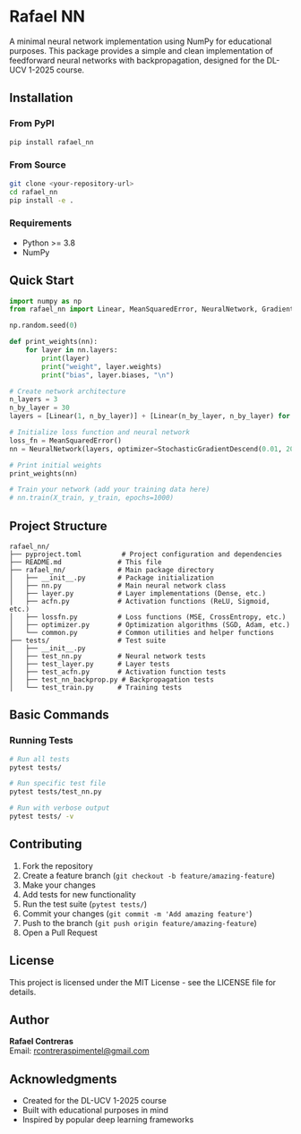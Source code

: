 
# Rafael NN

A minimal neural network implementation using NumPy for educational purposes. This package provides a simple and clean implementation of feedforward neural networks with backpropagation, designed for the DL-UCV 1-2025 course.

## Installation

### From PyPI

```bash
pip install rafael_nn

```

### From Source

```bash
git clone <your-repository-url>
cd rafael_nn
pip install -e .

```

### Requirements

-   Python >= 3.8
-   NumPy

## Quick Start

```python
import numpy as np
from rafael_nn import Linear, MeanSquaredError, NeuralNetwork, GradientDescent, StochasticGradientDescend

np.random.seed(0)

def print_weights(nn):
    for layer in nn.layers:
        print(layer)
        print("weight", layer.weights)
        print("bias", layer.biases, "\n")

# Create network architecture
n_layers = 3
n_by_layer = 30
layers = [Linear(1, n_by_layer)] + [Linear(n_by_layer, n_by_layer) for _ in range(n_layers-1)] + [Linear(n_by_layer, 1)]

# Initialize loss function and neural network
loss_fn = MeanSquaredError()
nn = NeuralNetwork(layers, optimizer=StochasticGradientDescend(0.01, 20), loss_fn=loss_fn)

# Print initial weights
print_weights(nn)

# Train your network (add your training data here)
# nn.train(X_train, y_train, epochs=1000)

```

## Project Structure

```
rafael_nn/
├── pyproject.toml          # Project configuration and dependencies
├── README.md              # This file
├── rafael_nn/             # Main package directory
│   ├── __init__.py        # Package initialization
│   ├── nn.py              # Main neural network class
│   ├── layer.py           # Layer implementations (Dense, etc.)
│   ├── acfn.py            # Activation functions (ReLU, Sigmoid, etc.)
│   ├── lossfn.py          # Loss functions (MSE, CrossEntropy, etc.)
│   ├── optimizer.py       # Optimization algorithms (SGD, Adam, etc.)
│   └── common.py          # Common utilities and helper functions
├── tests/                 # Test suite
│   ├── __init__.py
│   ├── test_nn.py         # Neural network tests
│   ├── test_layer.py      # Layer tests
│   ├── test_acfn.py       # Activation function tests
│   ├── test_nn_backprop.py # Backpropagation tests
│   └── test_train.py      # Training tests

```

## Basic Commands

### Running Tests

```bash
# Run all tests
pytest tests/

# Run specific test file
pytest tests/test_nn.py

# Run with verbose output
pytest tests/ -v

```

## Contributing

1.  Fork the repository
2.  Create a feature branch (`git checkout -b feature/amazing-feature`)
3.  Make your changes
4.  Add tests for new functionality
5.  Run the test suite (`pytest tests/`)
6.  Commit your changes (`git commit -m 'Add amazing feature'`)
7.  Push to the branch (`git push origin feature/amazing-feature`)
8.  Open a Pull Request

## License

This project is licensed under the MIT License - see the LICENSE file for details.

## Author

**Rafael Contreras**  
Email: rcontreraspimentel@gmail.com

## Acknowledgments

-   Created for the DL-UCV 1-2025 course
-   Built with educational purposes in mind
-   Inspired by popular deep learning frameworks
